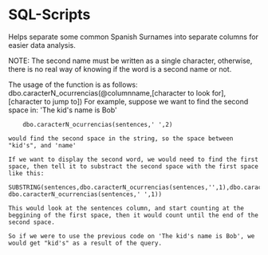 # SQL-Scripts

Helps separate some common Spanish Surnames into separate columns for easier data analysis.

NOTE: The second name must be written as a single character, otherwise, there is no real way of knowing if the word
is a second name or not.


The usage of the function is as follows:
dbo.caracterN_ocurrencias(@columnname,[character to look for],[character to jump to])
    For example, suppose we want to find the second space in: 'The kid's name is Bob' 
    
        dbo.caracterN_ocurrencias(sentences,' ',2) 
    
    would find the second space in the string, so the space between "kid's", and 'name'
    
    If we want to display the second word, we would need to find the first space, then tell it to substract the second space with the first space like this:

    SUBSTRING(sentences,dbo.caracterN_ocurrencias(sentences,'',1),dbo.caracterN_ocurrencias(sentences,'',2)-dbo.caracterN_ocurrencias(sentences,' ',1))
    
    This would look at the sentences column, and start counting at the beggining of the first space, then it would count until the end of the second space.
 
    So if we were to use the previous code on 'The kid's name is Bob', we would get "kid's" as a result of the query.
